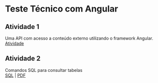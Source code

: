 # Teste Técnico com Angular
## Atividade 1
Uma API com acesso a conteúdo externo utilizando o framework Angular. <br>
[Atividade](https://github.com/felipemadu13/teste_tecnico_uf/tree/4e169d36e9297bb6534e26c407f85cc60ee4482a/TESTE_TECNICO)

## Atividade 2
Comandos SQL para consultar tabelas <br>
[SQL](https://github.com/felipemadu13/teste_tecnico_uf/blob/fbf6da3f76ad858cb006feb2a613f0ef4c294d5c/SQL/sql_ex2.sql) | [PDF](https://github.com/felipemadu13/teste_tecnico_uf/blob/fbf6da3f76ad858cb006feb2a613f0ef4c294d5c/SQL/SQL.pdf)
